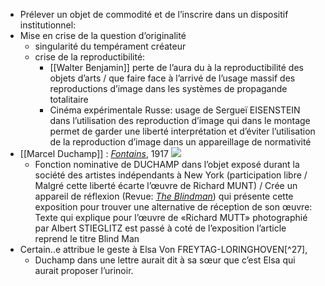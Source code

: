 - Prélever un objet de commodité et de l’inscrire dans un dispositif institutionnel:
- Mise en crise de la question d’originalité
	- singularité du tempérament créateur
	- crise de la reproductibilité:
		- [[Walter Benjamin]] perte de l’aura du à la reproductibilité des objets d’arts / que faire face à l’arrivé de l’usage massif des reproductions d’image dans les systèmes de propagande totalitaire
		- Cinéma expérimentale Russe: usage de Sergueï EISENSTEIN dans l’utilisation des reproduction d’image qui dans le montage permet de garder une liberté interprétation et d’éviter l’utilisation de la reproduction d’image dans un appareillage de normativité
- [[Marcel Duchamp]] : [*Fontains*](https://upload.wikimedia.org/wikipedia/commons/f/fa/Fontaine_Duchamp.jpg), 1917 ![](https://upload.wikimedia.org/wikipedia/commons/f/fa/Fontaine_Duchamp.jpg)
	- Fonction nominative de DUCHAMP dans l’objet exposé durant la société des artistes indépendants à New York (participation libre / Malgré cette liberté écarte l’œuvre de Richard MUNT) / Crée un appareil de réflexion (Revue: [*The Blindman*](https://upload.wikimedia.org/wikipedia/commons/2/29/The_Blind_Man%2C_issue_1%2C_April_1917.jpg)) qui présente cette exposition pour trouver une alternative de réception de son œuvre: Texte qui explique pour l’œuvre de «Richard MUTT»  photographié par Albert STIEGLITZ est passé à coté de l’exposition l’article reprend le titre Blind Man
- Certain..e attribue le geste à Elsa Von FREYTAG-LORINGHOVEN[^27],
	- Duchamp dans une lettre aurait dit à sa sœur que c’est Elsa qui aurait proposer l’urinoir.